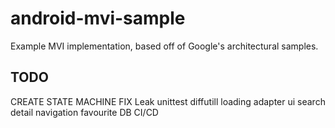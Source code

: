 # android-mvi-sample

Example MVI implementation, based off of Google's architectural samples.

## TODO

CREATE STATE MACHINE FIX Leak unittest diffutill loading adapter ui search detail navigation
favourite DB CI/CD 